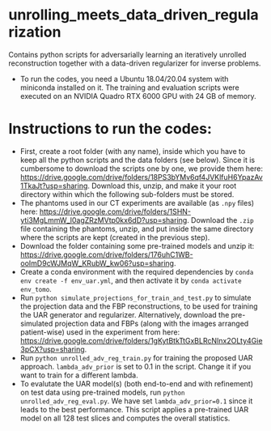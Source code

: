 # unrolling_meets_data_driven_regularization
Contains python scripts for adversarially learning an iteratively unrolled reconstruction together with a data-driven regularizer for inverse problems. 

* To run the codes, you need a Ubuntu 18.04/20.04 system with miniconda installed on it. The training and evaluation scripts were executed on an NVIDIA Quadro RTX 6000 GPU with 24 GB of memory. 

# Instructions to run the codes:
* First, create a root folder (with any name), inside which you have to keep all the python scripts and the data folders (see below). Since it is cumbersome to download the scripts one by one, we provide them here: https://drive.google.com/drive/folders/18PS3bYMv6qf4JVKlfuH6YpazAv1TkaJt?usp=sharing. Download this, unzip, and make it your root directory within which the following sub-folders must be stored.  
* The phantoms used in our CT experiments are available (as `.npy` files) here: https://drive.google.com/drive/folders/1SHN-yti3MgLmmW_l0agZRzMVtp0kx6dD?usp=sharing. Download the `.zip` file containing the phantoms, unzip, and put inside the same directory where the scripts are kept (created in the previous step).
* Download the folder containing some pre-trained models and unzip it: https://drive.google.com/drive/folders/176uhC1WB-ooImD9cWJMqW_KRubW_kw06?usp=sharing.
* Create a conda environment with the required dependencies by `conda env create -f env_uar.yml`, and then activate it by `conda activate env_tomo`.  
* Run `python simulate_projections_for_train_and_test.py` to simulate the projection data and the FBP reconstructions, to be used for training the UAR generator and regularizer. Alternatively, download the pre-simulated projection data and FBPs (along with the images arranged patient-wise) used in the experiment from here: https://drive.google.com/drive/folders/1gKytBtkTtGxBLRcNInx2OLty4Gie3pCX?usp=sharing.  
* Run `python unrolled_adv_reg_train.py` for training the proposed UAR approach. `lambda_adv_prior` is set to 0.1 in the script. Change it if you want to train for a different lambda. 
* To evalutate the UAR model(s) (both end-to-end and with refinement) on test data using pre-trained models, run `python unrolled_adv_reg_eval.py`. We have set `lambda_adv_prior=0.1` since it leads to the best performance. This script applies a pre-trained UAR model on all 128 test slices and computes the overall statistics.   
